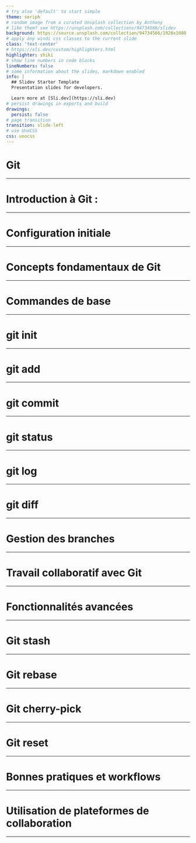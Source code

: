 ```yaml
---
# try also 'default' to start simple
theme: seriph
# random image from a curated Unsplash collection by Anthony
# like them? see https://unsplash.com/collections/94734566/slidev
background: https://source.unsplash.com/collection/94734566/1920x1080
# apply any windi css classes to the current slide
class: 'text-center'
# https://sli.dev/custom/highlighters.html
highlighter: shiki
# show line numbers in code blocks
lineNumbers: false
# some information about the slides, markdown enabled
info: |
  ## Slidev Starter Template
  Presentation slides for developers.

  Learn more at [Sli.dev](https://sli.dev)
# persist drawings in exports and build
drawings:
  persist: false
# page transition
transition: slide-left
# use UnoCSS
css: unocss
---
```


# Git

---

# Introduction à Git :

---

# Configuration initiale

---

# Concepts fondamentaux de Git

---

# Commandes de base

---

# git init 

---

# git add

---

# git commit

---

# git status

---

# git log

---

# git diff


---

# Gestion des branches

---

# Travail collaboratif avec Git

---

# Fonctionnalités avancées

---

# Git stash

---

# Git rebase

---

# Git cherry-pick

---

# Git reset

---

# Bonnes pratiques et workflows

---

# Utilisation de plateformes de collaboration 

---
